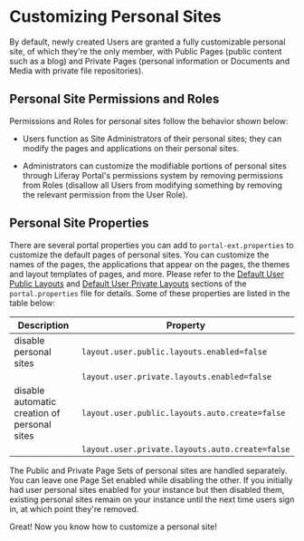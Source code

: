 # Customizing Personal Sites

By default, newly created Users are granted a fully customizable personal site, of which they're the only member, with Public Pages (public content such as a blog) and Private Pages (personal information or Documents and Media with private file repositories). 

## Personal Site Permissions and Roles

Permissions and Roles for personal sites follow the behavior shown below:

- Users function as Site Administrators of their personal sites; they can modify the pages and applications on their personal sites.

- Administrators can customize the modifiable portions of personal sites through Liferay Portal's permissions system by removing permissions from Roles (disallow all Users from modifying something by removing the relevant permission from the User Role).

## Personal Site Properties

There are several portal properties you can add to `portal-ext.properties` to customize the default pages of personal sites. You can customize the names of the pages, the applications that appear on the pages, the themes and layout templates of pages, and more. Please refer to the [Default User Public Layouts](https://docs.liferay.com/portal/7.2-latest/propertiesdoc/portal.properties.html#Default%20User%20Public%20Layouts) and [Default User Private Layouts](https://docs.liferay.com/portal/7.2-latest/propertiesdoc/portal.properties.html#Default%20User%20Private%20Layouts) sections of the `portal.properties` file for details. Some of these properties are listed in the table below:

| Description | Property |
| --- | --- |
| disable personal sites | `layout.user.public.layouts.enabled=false`
|  | `layout.user.private.layouts.enabled=false` |
| disable automatic creation of personal sites | `layout.user.public.layouts.auto.create=false`
|  | `layout.user.private.layouts.auto.create=false` |

The Public and Private Page Sets of personal sites are handled separately. You can leave one Page Set enabled while disabling the other. If you initially had user personal sites enabled for your instance but then disabled them, existing personal sites remain on your instance until the next time users sign in, at which point they're removed.

Great! Now you know how to customize a personal site!
